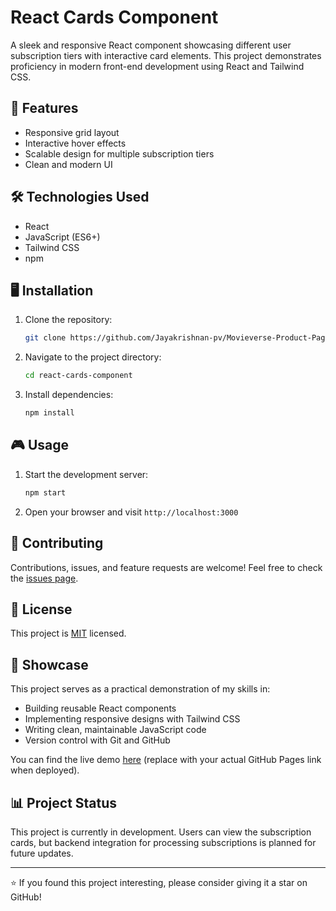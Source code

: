 # React Cards Component

A sleek and responsive React component showcasing different user subscription tiers with interactive card elements. This
project demonstrates proficiency in modern front-end development using React and Tailwind CSS.

## 🚀 Features

- Responsive grid layout
- Interactive hover effects
- Scalable design for multiple subscription tiers
- Clean and modern UI

## 🛠️ Technologies Used

- React
- JavaScript (ES6+)
- Tailwind CSS
- npm

## 🖥️ Installation

1. Clone the repository:
   ```sh
   git clone https://github.com/Jayakrishnan-pv/Movieverse-Product-Page.git
   ```
2. Navigate to the project directory:
   ```sh
   cd react-cards-component
   ```
3. Install dependencies:
   ```sh
   npm install
   ```

## 🎮 Usage

1. Start the development server:
   ```sh
   npm start
   ```
2. Open your browser and visit `http://localhost:3000`

## 🤝 Contributing

Contributions, issues, and feature requests are welcome! Feel free to check
the [issues page](https://github.com/Jayakrishnan-pv/Movieverse-Product-Page).

## 📝 License

This project is [MIT](https://choosealicense.com/licenses/mit/) licensed.

## 🌟 Showcase

This project serves as a practical demonstration of my skills in:

- Building reusable React components
- Implementing responsive designs with Tailwind CSS
- Writing clean, maintainable JavaScript code
- Version control with Git and GitHub

You can find the live demo [here](https://jayakrishnan-pv.github.io/Movieverse-Product-Page) (replace with your actual
GitHub Pages link when deployed).

## 📊 Project Status

This project is currently in development. Users can view the subscription cards, but backend integration for processing
subscriptions is planned for future updates.

---

⭐️ If you found this project interesting, please consider giving it a star on GitHub!